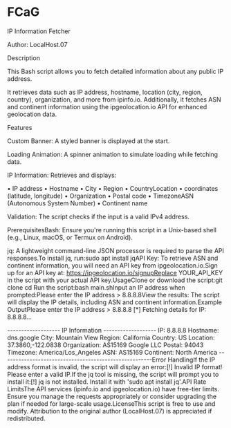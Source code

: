 # FCaG

IP Information Fetcher

Author: LocalHost.07

Description

This Bash script allows you to fetch detailed information about any public IP address.

It retrieves data such as IP address, hostname, location (city, region, country), organization, and more from ipinfo.io. Additionally, it fetches ASN and continent information using the ipgeolocation.io API for enhanced geolocation data.

Features

Custom Banner: A styled banner is displayed at the start.

Loading Animation: A spinner animation to simulate loading while fetching data.

IP Information: Retrieves and displays:

• IP address
• Hostname
• City
• Region
• CountryLocation 
• coordinates (latitude, longitude)
• Organization
• Postal code
• TimezoneASN (Autonomous System Number)
• Continent name

Validation: The script checks if the input is a valid IPv4 address.

PrerequisitesBash: Ensure you're running this script in a Unix-based shell (e.g., Linux, macOS, or Termux on Android).

jq: A lightweight command-line JSON processor is required to parse the API responses.To install jq, run:sudo apt install jqAPI Key: To retrieve ASN and continent information, you will need an API key from ipgeolocation.io.Sign up for an API key at: https://ipgeolocation.io/signupReplace YOUR_API_KEY in the script with your actual API key.UsageClone or download the script:git clone <repository-link>
cd <repository-folder>Run the script:bash main.shInput an IP address when prompted:Please enter the IP address > 8.8.8.8View the results: The script will display the IP details, including ASN and continent information.Example OutputPlease enter the IP address > 8.8.8.8
[*] Fetching details for IP: 8.8.8.8...

------------------- IP Information -------------------
IP: 8.8.8.8
Hostname: dns.google
City: Mountain View
Region: California
Country: US
Location: 37.3860,-122.0838
Organization: AS15169 Google LLC
Postal: 94043
Timezone: America/Los_Angeles
ASN: AS15169
Continent: North America
------------------------------------------------------Error HandlingIf the IP address format is invalid, the script will display an error:[!] Invalid IP format! Please enter a valid IP.If the jq tool is missing, the script will prompt you to install it:[!] jq is not installed. Install it with 'sudo apt install jq'.API Rate LimitsThe API services (ipinfo.io and ipgeolocation.io) have free-tier limits. Ensure you manage the requests appropriately or consider upgrading the plan if needed for large-scale usage.LicenseThis script is free to use and modify. Attribution to the original author (LocalHost.07) is appreciated if redistributed.
